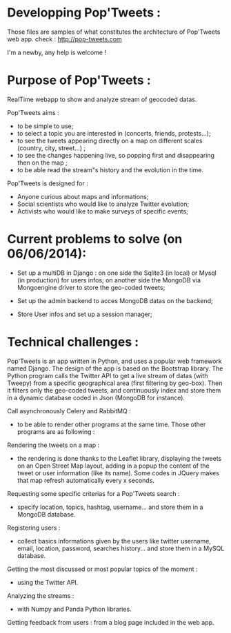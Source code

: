 Developping Pop'Tweets : 
=====

Those files are samples of what constitutes the architecture of Pop'Tweets web app.
check : http://pop-tweets.com 

I'm a newby, any help is welcome !


Purpose of Pop'Tweets :
=====

RealTime webapp to show and analyze stream of geocoded datas.

Pop'Tweets aims :
- to be simple to use;
- to select a topic you are interested in (concerts, friends, protests...);
- to see the tweets appearing directly on a map on different scales (country, city, street...) ;
- to see the changes happening live, so popping first and disappearing then on the map ;
- to be able read the stream"s history and the evolution in the time.

Pop'Tweets is designed for :
- Anyone curious about maps and informations;
- Social scientists who would like to analyze Twitter evolution;
- Activists who would like to make surveys of specific events;


Current problems to solve (on 06/06/2014):
=====

- Set up a multiDB in Django : 
    on one side the Sqlite3 (in local) or Mysql (in production) for users infos;
    on another side the MongoDB via Mongoengine driver to store the geo-coded tweets;

- Set up the admin backend to acces MongoDB datas on the backend;

- Store User infos and set up a session manager;


Technical challenges :
=====

Pop'Tweets is an app written in Python, and uses a popular web framework named Django. The design of the app is based on the Bootstrap library. The Python program calls the Twitter API to get a live stream of datas (with Tweepy) from a specific geographical area (first filtering by geo-box). Then it filters only the geo-coded tweets, and continuously index and store them in a dynamic database coded in Json (MongoDB for instance).

Call asynchronously Celery and RabbitMQ : 
  - to be able to render other programs at the same time. Those other programs are as following :

Rendering the tweets on a map :
  - the rendering is done thanks to the Leaflet library, displaying the tweets on an Open Street Map layout, adding in a popup the content of the tweet or user information (like its name). Some codes in JQuery makes that map refresh automatically every x seconds.

Requesting some specific criterias for a Pop'Tweets search :
  - specify location, topics, hashtag, username... and store them in a MongoDB database.

Registering users :
  - collect basics informations given by the users like twitter username, email, location, password, searches history... and store them in a MySQL database.

Getting the most discussed or most popular topics of the moment :
  - using the Twitter API.

Analyzing the streams :
  - with Numpy and Panda Python libraries.

Getting feedback from users :
    from a blog page included in the web app. 
